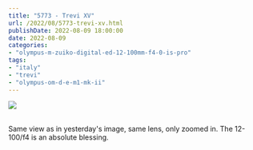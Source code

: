 ```yaml
---
title: "5773 - Trevi XV"
url: /2022/08/5773-trevi-xv.html
publishDate: 2022-08-09 18:00:00
date: 2022-08-09
categories:
- "olympus-m-zuiko-digital-ed-12-100mm-f4-0-is-pro"
tags:
- "italy"
- "trevi"
- "olympus-om-d-e-m1-mk-ii"
---
```

<div class="container">
<div class="center"><a target="_blank" href="https://d25zfm9zpd7gm5.cloudfront.net/1200x1200/2019/20190906_135436_lr.jpg"><img class="webfeedsFeaturedVisual" src="https://d25zfm9zpd7gm5.cloudfront.net/0600x0600/2019/20190906_135436_lr.jpg" /></a></div>
</div>
<br />

Same view as in yesterday's image, same lens, only zoomed
in. The 12-100/f4 is an absolute blessing.

